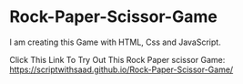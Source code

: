 # Rock-Paper-Scissor-Game
I am creating this Game with HTML, Css and JavaScript.

Click This Link To Try Out This Rock Paper scissor Game:
https://scriptwithsaad.github.io/Rock-Paper-Scissor-Game/
